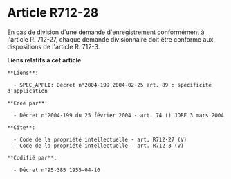 # Article R712-28

En cas de division d'une demande d'enregistrement conformément à l'article R. 712-27, chaque demande divisionnaire doit être
conforme aux dispositions de l'article R. 712-3.

**Liens relatifs à cet article**

	**Liens**:

	  - SPEC_APPLI: Décret n°2004-199 2004-02-25 art. 89 : spécificité d'application

	**Créé par**:

	  - Décret n°2004-199 du 25 février 2004 - art. 74 () JORF 3 mars 2004

	**Cite**:

	  - Code de la propriété intellectuelle - art. R712-27 (V)
	  - Code de la propriété intellectuelle - art. R712-3 (V)

	**Codifié par**:

	  - Décret n°95-385 1955-04-10
